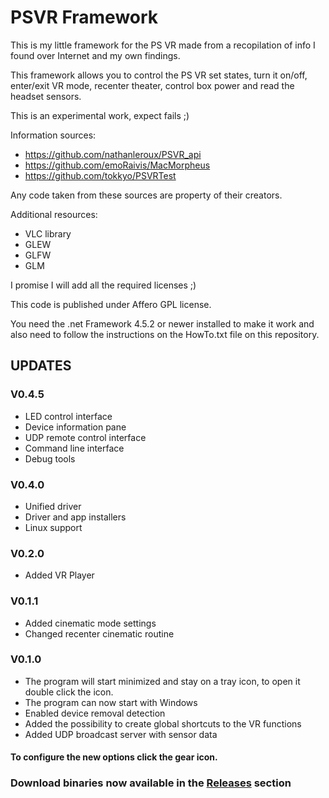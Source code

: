 # PSVR Framework

This is my little framework for the PS VR made from a recopilation of info I found over Internet and my own findings.

This framework allows you to control the PS VR set states, turn it on/off, enter/exit VR mode, recenter theater, control box power and read the headset sensors.

This is an experimental work, expect fails ;)

Information sources: 

* https://github.com/nathanleroux/PSVR_api
* https://github.com/emoRaivis/MacMorpheus
* https://github.com/tokkyo/PSVRTest

Any code taken from these sources are property of their creators.

Additional resources:

* VLC library
* GLEW
* GLFW
* GLM

I promise I will add all the required licenses ;)

This code is published under Affero GPL license.

You need the .net Framework 4.5.2 or newer installed to make it work and also need to follow the instructions on the HowTo.txt file on this repository.

## UPDATES

### V0.4.5

- LED control interface
- Device information pane
- UDP remote control interface
- Command line interface
- Debug tools

### V0.4.0

- Unified driver
- Driver and app installers
- Linux support

### V0.2.0

- Added VR Player

### V0.1.1

- Added cinematic mode settings
- Changed recenter cinematic routine

### V0.1.0

- The program will start minimized and stay on a tray icon, to open it double click the icon.
- The program can now start with Windows
- Enabled device removal detection
- Added the possibility to create global shortcuts to the VR functions
- Added UDP broadcast server with sensor data



#### To configure the new options click the gear icon.

### Download binaries now available in the [Releases](https://github.com/gusmanb/PSVRFramework/releases) section
